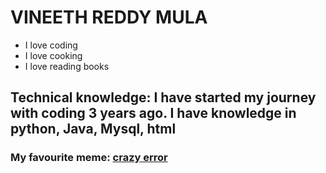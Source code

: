 # VINEETH REDDY MULA
- I love coding
- I love cooking
- I love reading books
## Technical knowledge: I have started my journey with coding 3 years ago. I have knowledge in python, Java, Mysql, html
### My favourite meme: [crazy error](https://i.chzbgr.com/full/9195085824/hB5EEF9B3/he-recompiled-the-same-code-again-should-we-stop-rrols-grer-rror-enroa-error-monkeyuser-com)



